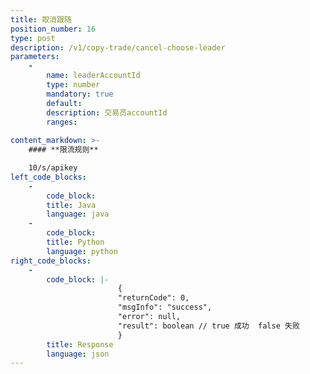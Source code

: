 ```yaml
---
title: 取消跟随
position_number: 16
type: post
description: /v1/copy-trade/cancel-choose-leader
parameters:
    -
        name: leaderAccountId
        type: number
        mandatory: true
        default:
        description: 交易员accountId
        ranges:
    
content_markdown: >-
    #### **限流规则**

    10/s/apikey
left_code_blocks:
    -
        code_block:
        title: Java
        language: java
    -
        code_block:
        title: Python
        language: python
right_code_blocks:
    -
        code_block: |-
                        {
                        "returnCode": 0,
                        "msgInfo": "success",
                        "error": null,
                        "result": boolean // true 成功  false 失败
                        }
        title: Response
        language: json
---
```


